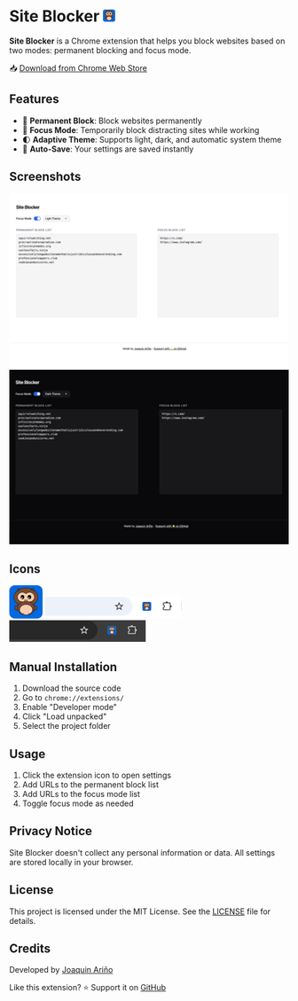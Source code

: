 # Site Blocker <img src="icons/icon120.png" width="22">
**Site Blocker** is a Chrome extension that helps you block websites based on two modes: permanent blocking and focus mode.

📥 [Download from Chrome Web Store](https://chromewebstore.google.com/detail/site-blocker/eanfkheabohfjjglflnmlfioafhhlkin?authuser=1&hl=es)

## Features
- 🚫 **Permanent Block**: Block websites permanently
- 🎯 **Focus Mode**: Temporarily block distracting sites while working
- 🌓 **Adaptive Theme**: Supports light, dark, and automatic system theme
- 💾 **Auto-Save**: Your settings are saved instantly

## Screenshots
<img src="screenshots/light.png">
<img src="screenshots/dark.png">

## Icons
<img src="icons/icon120.png" width="60">

<img src="screenshots/light_bar.png">
<img src="screenshots/dark_bar.png">

## Manual Installation
1. Download the source code
2. Go to `chrome://extensions/`
3. Enable "Developer mode"
4. Click "Load unpacked"
5. Select the project folder

## Usage
1. Click the extension icon to open settings
2. Add URLs to the permanent block list
3. Add URLs to the focus mode list
4. Toggle focus mode as needed

## Privacy Notice
Site Blocker doesn't collect any personal information or data. All settings are stored locally in your browser.

## License
This project is licensed under the MIT License. See the [LICENSE](LICENSE) file for details.

## Credits
Developed by [Joaquin Ariño](https://github.com/fromjag)

Like this extension? ⭐ Support it on [GitHub](https://github.com/fromjag/TabSaverExtension)
